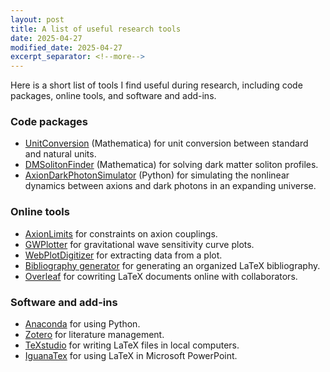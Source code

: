 ```yaml
---
layout: post
title: A list of useful research tools
date: 2025-04-27
modified_date: 2025-04-27
excerpt_separator: <!--more-->
---
```



Here is a short list of tools I find useful during research, including code packages, online tools, and software and add-ins.
<!--more-->


### Code packages
- [UnitConversion](https://github.com/hongyi18/UnitConversion)  (Mathematica) for unit conversion between standard and natural units.
- [DMSolitonFinder](https://github.com/hongyi18/DMSolitonFinder/) (Mathematica) for solving dark matter soliton profiles.
- [AxionDarkPhotonSimulator](https://github.com/hongyi18/AxionDarkPhotonSimulator/) (Python) for simulating the nonlinear dynamics between axions and dark photons in an expanding universe.


### Online tools
- [AxionLimits](https://github.com/cajohare/AxionLimits) for constraints on axion couplings.
- [GWPlotter](https://gwplotter.com/) for gravitational wave sensitivity curve plots.
- [WebPlotDigitizer](https://apps.automeris.io/wpd4/) for extracting data from a plot.
- [Bibliography generator](https://inspirehep.net/bibliography-generator) for generating an organized LaTeX bibliography.
- [Overleaf](https://www.overleaf.com/) for cowriting LaTeX documents online with collaborators.


### Software and add-ins
- [Anaconda](https://www.anaconda.com/) for using Python.
- [Zotero](https://www.zotero.org/) for literature management.
- [TeXstudio](https://www.texstudio.org/) for writing LaTeX files in local computers.
- [IguanaTex](https://github.com/Jonathan-LeRoux/IguanaTex) for using LaTeX in Microsoft PowerPoint.